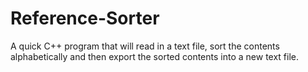# Reference-Sorter
A quick C++ program that will read in a text file, sort the contents alphabetically and then export the sorted contents into a new text file.
